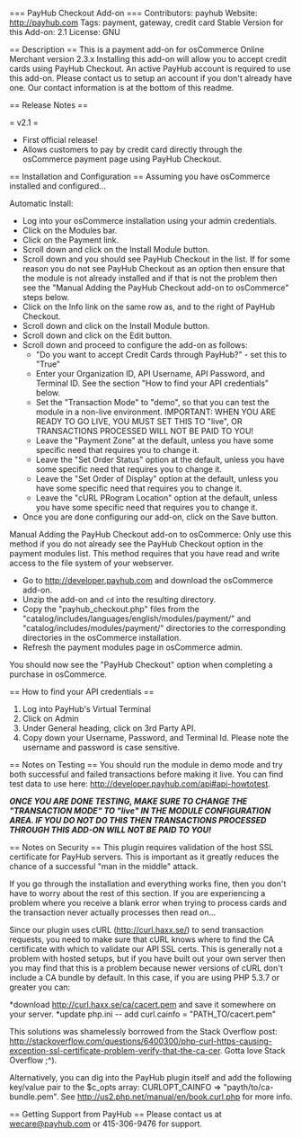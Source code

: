 === PayHub Checkout Add-on ===
Contributors: payhub
Website: http://payhub.com
Tags: payment, gateway, credit card
Stable Version for this Add-on: 2.1 
License: GNU

== Description ==
This is a payment add-on for osCommerce Online Merchant version 2.3.x  Installing this add-on will allow you to accept credit cards using PayHub Checkout.  An active PayHub account is required to use this add-on.  Please contact us to setup an account if you don't already have one.  Our contact information is at the bottom of this readme. 

== Release Notes ==

= v2.1 =
* First official release!
* Allows customers to pay by credit card directly through the osCommerce payment page using PayHub Checkout. 

== Installation and Configuration ==
Assuming you have osCommerce installed and configured...

Automatic Install:
* Log into your osCommerce installation using your admin credentials.
* Click on the Modules bar.
* Click on the Payment link.
* Scroll down and click on the Install Module button.
* Scroll down and you should see PayHub Checkout in the list. If for some reason you do not see PayHub Checkout as an option then ensure that the module is not already installed and if that is not the problem then see the "Manual Adding the PayHub Checkout add-on to osCommerce" steps below. 
* Click on the Info link on the same row as, and to the right of PayHub Checkout.
* Scroll down and click on the Install Module button.
* Scroll down and click on the Edit button.
* Scroll down and proceed to configure the add-on as follows:
  * "Do you want to accept Credit Cards through PayHub?" - set this to "True"
  * Enter your Organization ID, API Username, API Password, and Terminal ID.  See the section "How to find your API credentials" below.
  * Set the "Transaction Mode" to "demo", so that you can test the module in a non-live environment.  IMPORTANT: WHEN YOU ARE READY TO GO LIVE, YOU MUST SET THIS TO "live", OR TRANSACTIONS PROCESSED WILL NOT BE PAID TO YOU!
  * Leave the "Payment Zone" at the default, unless you have some specific need that requires you to change it.
  * Leave the "Set Order Status" option at the default, unless you have some specific need that requires you to change it.
  * Leave the "Set Order of Display" option at the default, unless you have some specific need that requires you to change it.
  * Leave the "cURL PRogram Location" option at the default, unless you have some specific need that requires you to change it.
* Once you are done configuring our add-on, click on the Save button.

Manual Adding the PayHub Checkout add-on to osCommerce:
Only use this method if you do not already see the PayHub Checkout option in the payment modules list.  This method requires that you have read and write access to the file system of your webserver.
* Go to http://developer.payhub.com and download the osCommerce add-on.
* Unzip the add-on and `cd` into the resulting directory.
* Copy the "payhub_checkout.php" files from the "catalog/includes/languages/english/modules/payment/" and "catalog/includes/modules/payment/" directories to the corresponding directories in the osCommerce installation.
* Refresh the payment modules page in osCommerce admin.
 
You should now see the "PayHub Checkout" option when completing a purchase in osCommerce.

== How to find your API credentials ==
1. Log into PayHub's Virtual Terminal
2. Click on Admin
3. Under General heading, click on 3rd Party API.
4. Copy down your Username, Password, and Terminal Id.  Please note the username and password is case sensitive.

== Notes on Testing ==
You should run the module in demo mode and try both successful and failed transactions before making it live. You can find test data to use here: http://developer.payhub.com/api#api-howtotest.

***ONCE YOU ARE DONE TESTING, MAKE SURE TO CHANGE THE "TRANSACTION MODE" TO "live" IN THE MODULE CONFIGURATION AREA.  IF YOU DO NOT DO THIS THEN TRANSACTIONS PROCESSED THROUGH THIS ADD-ON WILL NOT BE PAID TO YOU!***

== Notes on Security ==
This plugin requires validation of the host SSL certificate for PayHub servers.  This is important as it greatly reduces the chance of a successful "man in the middle" attack.

If you go through the installation and everything works fine, then you don't have to worry about the rest of this section.  If you are experiencing a problem where you receive a blank error when trying to process cards and the transaction never actually processes then read on...

Since our plugin uses cURL (http://curl.haxx.se/) to send transaction requests, you need to make sure that cURL knows where to find the CA certificate with which to validate our API SSL certs.  This is generally not a problem with hosted setups, but if you have built out your own server then you may find that this is a problem because newer versions of cURL don't include a CA bundle by default.  In this case, if you are using PHP 5.3.7 or greater you can:

*download http://curl.haxx.se/ca/cacert.pem and save it somewhere on your server.
*update php.ini -- add curl.cainfo = "PATH_TO/cacert.pem"

This solutions was shamelessly borrowed from the Stack Overflow post: http://stackoverflow.com/questions/6400300/php-curl-https-causing-exception-ssl-certificate-problem-verify-that-the-ca-cer.  Gotta love Stack Overflow ;^).

Alternatively, you can dig into the PayHub plugin itself and add the following key/value pair to the $c_opts array: CURLOPT_CAINFO => "payth/to/ca-bundle.pem".  See http://us2.php.net/manual/en/book.curl.php for more info.

== Getting Support from PayHub ==
Please contact us at wecare@payhub.com or 415-306-9476 for support.
